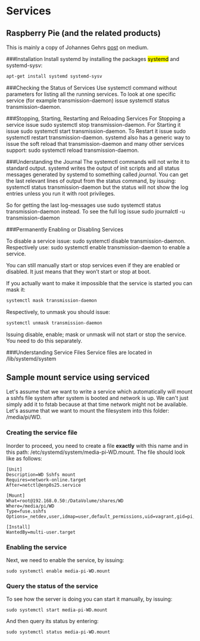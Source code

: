 # Services

## Raspberry Pie (and the related products)
<note></note> This is mainly a copy of Johannes Gehrs [post][jg-link] on medium.

###Installation
Install systemd by installing the packages <mark>systemd</mark> and <red-h>systemd-sysv</red-h>:
~~~sh
apt-get install systemd systemd-sysv
~~~

###Checking the Status of Services
Use <ic>systemctl</ic> command without parameters for listing all the running services.
To look at one specific service (for example transmission-daemon) issue 
<ic>systemctl status <red>transmission-daemon</red></ic>.

###Stopping, Starting, Restarting and Reloading Services
For Stopping a service issue <ic>sudo systemctl <red>stop</red> transmission-daemon</ic>.
For Starting it issue <ic>sudo systemctl <red>start</red> transmission-daemon</ic>. To
Restart it issue <ic>sudo systemctl <red>restart</red> transmission-daemon</ic>.
systemd also has a generic way to issue the soft reload that transmission-daemon and 
many other services support: <ic>sudo systemctl <red>reload</red> transmission-daemon</ic>.

###Understanding the Journal
The systemctl commands will not write it to standard output. systemd writes
the output of init scripts and all status messages generated by systemd 
to something called _journal_. You can get the last relevant lines of 
output from the status command, by issuing: 
<ic>systemctl status transmission-daemon</ic> but the status will not show
the log entries unless you run it with root privileges.

So for getting the last log-messages use <ic><red>sudo</red> systemctl status transmission-daemon</ic>
instead. To see the full log issue <ic>sudo journalctl -u transmission-daemon</ic>
 
###Permanently Enabling or Disabling Services

To disable a service issue: <ic>sudo systemctl disable transmission-daemon</ic>. 
Respectively use: <ic>sudo systemctl enable transmission-daemon</ic> to
enable a service.

<note></note> You can still manually start or stop services even if they are 
enabled or disabled. It just means that they won’t start or stop at boot.

If you actually want to make it impossible that the service is started you can mask it:
~~~bash
systemctl mask transmission-daemon
~~~
Respectively, to unmask you should issue:
~~~bash
systemctl unmask transmission-daemon
~~~
<note></note> Issuing disable, enable; mask or unmask will not start or 
stop the service. You need to do this separately.

###Understanding Service Files
Service files are located in <ic>/lib/systemd/system</ic> 


## Sample mount service using <ic>serviced</ic>
Let's assume that we want to write a service which automatically will 
mount a <ic>sshfs</ic> file system after system is booted and network is 
up. We can't just simply add it to <ic>fstab</ic> because at that time
network might not be available. Let's assume that we want to mount the
filesystem into this folder: <ic>/media/pi/WD</ic>.

### Creating the service file
Inorder to proceed, you need to create a file **exactly** with this name
and in this path: <ic>/etc/systemd/system/media-pi-WD.mount</ic>. The file
should look like as follows:
~~~shell
[Unit]
Description=WD Sshfs mount
Requires=network-online.target
After=netctl@enp0s25.service

[Mount]
What=root@192.168.0.50:/DataVolume/shares/WD
Where=/media/pi/WD
Type=fuse.sshfs
Options=_netdev,user,idmap=user,default_permissions,uid=vagrant,gid=pi,allow_other,transform_symlinks

[Install]
WantedBy=multi-user.target
~~~
### Enabling the service
Next, we need to enable the service, by issuing:
~~~shell
sudo systemctl enable media-pi-WD.mount
~~~
### Query the status of the service
To see how the server is doing you can start it manually, by issuing:
~~~shell
sudo systemctl start media-pi-WD.mount
~~~
And then query its status by entering:
~~~shell
sudo systemctl status media-pi-WD.mount
~~~

[jg-link]: https://medium.com/@johannes_gehrs/getting-started-with-systemd-on-debian-jessie-e024758ca63d#.h0c3zxsxl